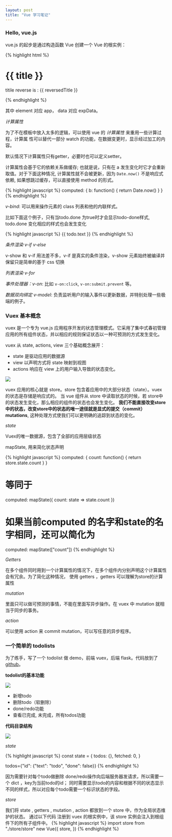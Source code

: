 ```yaml
---
layout: post
title: "Vue 学习笔记"
---
```


### Hello, vue.js

vue.js 的起步是通过构造函数 Vue 创建一个 Vue 的根实例：

{% highlight html %}
<!doctype html>
<html>
  <head>
    <script src="./vue.js"></script>
  </heade>
  <div id="app">
    <h1>{{ title }}</h1>
    <p>titile reverse is : {{ reversedTitle }}</p>
  </div>
  <script>
    var expData = {
      title: "hello world",
      a: ,
    }
    new Vue({
      el: "#app",
      data: expData,
      computed: {
        reversedTitle: function() {
          return this.titile.split(" ").reverse().join(' ') 
        }
      }
    })
  </script>
</html>
{% endhighlight %}

其中 element 对应 app， data 对应 expData。

*计算属性*

为了不在模板中放入太多的逻辑，可以使用 vue 的 *计算属性* 来重用一些计算过程，计算属
性可以替代一部分 watch 的功能，在数据变更时，显示经过加工的内容。

默认情况下计算属性只有getter，必要时也可以定义setter。

计算属性会基于它的依赖关系做缓存; 也就是说，只有在 a 发生变化时它才会重新取值。对于下面这种情况,
计算属性就不会被更新，因为 `Date.now()` 不是响应式依赖, 如果想跳过缓存，可以直接使用 method 的形式。

{% highlight javascript %}
 computed: {
    b: function() {
      return Date.now()
    }
  }
{% endhighlight %}

*v-bind*: 可以用来操作元素的 class 列表和他的内联样式。

比如下面这个例子，只有当todo.done 为true时才会显示todo-done样式, todo.done 变化相应的样式也会发生变化

{% highlight javascript %}
  <label v-bind:class="[todo.done ? 'todo-done': '']">{{ todo.text }}</label>
{% endhighlight %}

*条件渲染 v-if v-else*

v-show 和 v-if 用法差不多，v-if 是真实的条件渲染，v-show 元素始终被编译并保留只是简单的基于 css 切换

*列表渲染 v-for*

*事件处理器：v-on*: 比如 `v-on:click`, `v-on:submit.prevent` 等。

*数据双向绑定 v-model*: 负责监听用户的输入事件以更新数据，并特别处理一些极端的例子。

### Vuex 基本概念 

vuex 是一个专为 vue.js 应用程序开发的状态管理模式。它采用了集中式春初管理应用的所有组件状态，并以相应的规则保证状态以一种可预测的方式发生变化。

vuex 从 state, actions, view 三个基础概念展开：

- state 是驱动应用的数据源
- view 以声明方式将 state 映射到视图
- actions 响应在 view 上的用户输入导致的状态变化。

<img src="/images/flow.png">

vuex 应用的核心就是 store。store 包含着应用中的大部分状态（state）。vuex 的状态是存储是响应式的。
当 vue 组件从 store 中读取状态的时候，若 store中的状态发生变化，那么相应的组件的状态也会发生变化。
**我们不能直接改变store中的状态，改变store中的状态的唯一途径就是显式的提交（commit）mutations**, 
这种处理方式使我们可以更明确的追踪到状态的变化。

*state*

Vuex的唯一数据源，包含了全部的应用层级状态

mapState, 用来简化状态声明

{% highlight javascript %}
computed: {
  count: function() {
    return store.state.count
  }
}

# 等同于
computed: mapState({
  count: state => state.count
})

# 如果当前computed 的名字和state的名字相同，还可以简化为

computed: mapState(["count"])
{% endhighlight %}

*Getters*

在多个组件同时用到一个计算属性的情况下，在多个组件内分别声明这个计算属性会有冗余。为了简化这种情况，
使用 getters ，getters 可以理解为store的计算属性

*mutation*

里面只可以做可预测的事情，不能在里面写异步操作。在 vuex 中 mutation 就相当于同步的事务。

*action*

可以使用 action 来 commit mutation，可以写任意的异步程序。


### 一个简单的 todolists

为了练手，写了一个 todolist 做 demo，前端 vuex，后端 flask。代码放到了 [github](https://github.com/yayun/vue-todolist)。

**todolist的基本功能**

<img src="/images/todos.png">

* 新增todo
* 删除todo（软删除）
* done/redo功能
* 查看已完成, 未完成，所有todos功能

**代码目录结构**

<img src="/images/vue-frame.png">

*state*

{% highlight javascript %}
const state = {
  todos: {},
  fetched: 0,
}

todos={"id": {"text": "todo", "done": false}}
{% endhighlight %}

因为需要针对每个todo做删除 done/redo操作向后端服务器发请求，所以需要一个 dict ，key为当前todo的id；
同时需要显示todo的内容和根据不同的状态显示不同的样式，所以对应每个todo需要一个标识状态的字段。

*store*

我们将 state , getters , mutation , action 都放到一个 store 中，作为全局状态维护的状态。 通过以下代码
注册到 vuex 的根实例中，该 store 实例会注入到根组件下的所有子组件中。
{% highlight javascript %}
import store from "./store/store"
new Vue({
  store,
})
{% endhighlight %}
